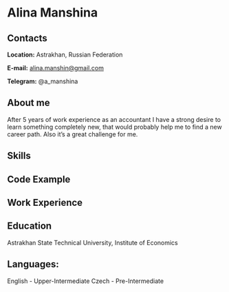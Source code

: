 # Alina Manshina

## Contacts
**Location:** Astrakhan, Russian Federation

**E-mail:** alina.manshin@gmail.com

**Telegram:** @a_manshina

## About me
After 5 years of work experience as an accountant I have a strong desire to learn something completely new, that would probably help me to find a new career path. Also it’s a great challenge for me.

## Skills

## Code Example

## Work Experience

## Education 
Astrakhan State Technical University, Institute of Economics

## Languages:
English - Upper-Intermediate
Czech - Pre-Intermediate
